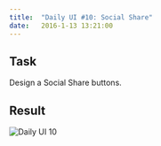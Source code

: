 ```yaml
---
title:  "Daily UI #10: Social Share"
date:   2016-1-13 13:21:00
---
```


## <i class="fa fa-pencil-square-o"></i> Task

Design a Social Share buttons.

<div class="simple-gal-container">
<h2><i class="fa fa-picture-o"></i> Result</h2>
<img src="http://i.imgur.com/j7qaPu0.png" alt="Daily UI 10">
</div>
